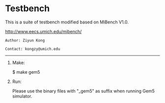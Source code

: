  Testbench 
==============

This is a suite of testbench modified based on MiBench V1.0.

  http://www.eecs.umich.edu/mibench/

	Author: Ziyun Kong

	Contact: kongzy@umich.edu

--------------------------
1. Make:

    $ make gem5

2. Run:

    Please use the binary files with "_gem5" as suffix when running Gem5 simulator.


